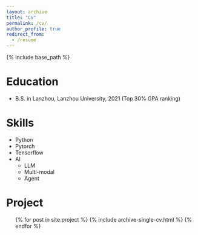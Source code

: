 ```yaml
---
layout: archive
title: "CV"
permalink: /cv/
author_profile: true
redirect_from:
  - /resume
---
```


{% include base_path %}

Education
======
* B.S. in Lanzhou, Lanzhou University, 2021 (Top 30% GPA ranking)


Skills
======
* Python
* Pytorch
* Tensorflow
* AI
  * LLM
  * Multi-modal
  * Agent


  
Project
======
  <ul>{% for post in site.project %}
    {% include archive-single-cv.html %}
  {% endfor %}</ul>
  



